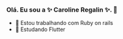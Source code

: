 ### Olá. Eu sou a ✨ Caroline Regalin ✨. 👋
- 🔭 Estou trabalhando com Ruby on rails
- 🌱 Estudando Flutter

<!--
**cregalin/cregalin** is a ✨ _special_ ✨ repository because its `README.md` (this file) appears on your GitHub profile.

Here are some ideas to get you started:


